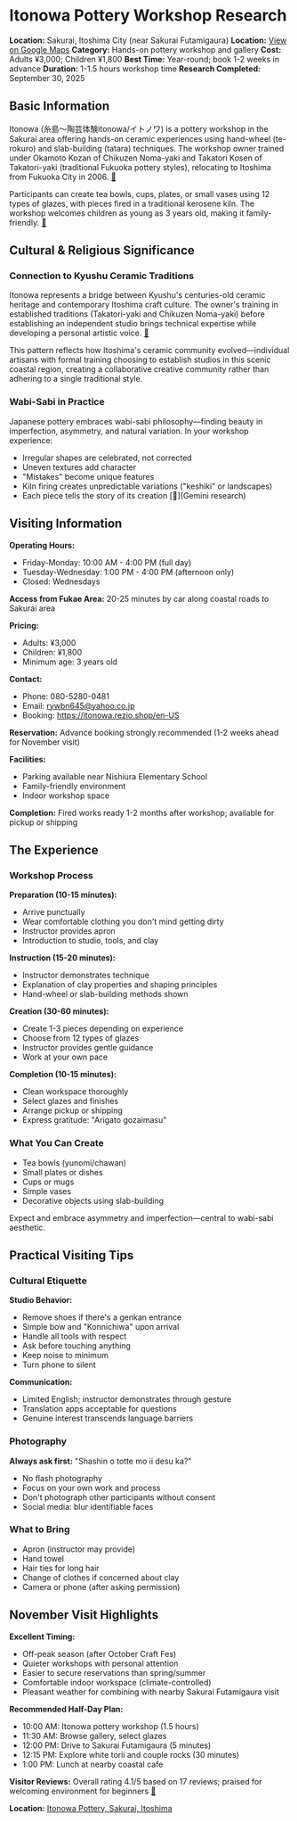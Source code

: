 # Itonowa Pottery Workshop Research

**Location:** Sakurai, Itoshima City (near Sakurai Futamigaura)
**Location:** [View on Google Maps](https://maps.google.com/maps?q=33.5584765,130.1945228)
**Category:** Hands-on pottery workshop and gallery
**Cost:** Adults ¥3,000; Children ¥1,800
**Best Time:** Year-round; book 1-2 weeks in advance
**Duration:** 1-1.5 hours workshop time
**Research Completed:** September 30, 2025

## Basic Information

Itonowa (糸島～陶芸体験itonowa/イトノワ) is a pottery workshop in the Sakurai area offering hands-on ceramic experiences using hand-wheel (te-rokuro) and slab-building (tatara) techniques. The workshop owner trained under Okamoto Kozan of Chikuzen Noma-yaki and Takatori Kosen of Takatori-yaki (traditional Fukuoka pottery styles), relocating to Itoshima from Fukuoka City in 2006. [🔗](https://activityjapan.com/publish/feature/5688)

Participants can create tea bowls, cups, plates, or small vases using 12 types of glazes, with pieces fired in a traditional kerosene kiln. The workshop welcomes children as young as 3 years old, making it family-friendly. [🔗](https://www.jalan.net/kankou/spt_guide000000181831/)

## Cultural & Religious Significance

### Connection to Kyushu Ceramic Traditions

Itonowa represents a bridge between Kyushu's centuries-old ceramic heritage and contemporary Itoshima craft culture. The owner's training in established traditions (Takatori-yaki and Chikuzen Noma-yaki) before establishing an independent studio brings technical expertise while developing a personal artistic voice. [🔗](https://activityjapan.com/publish/feature/5688)

This pattern reflects how Itoshima's ceramic community evolved—individual artisans with formal training choosing to establish studios in this scenic coastal region, creating a collaborative creative community rather than adhering to a single traditional style.

### Wabi-Sabi in Practice

Japanese pottery embraces wabi-sabi philosophy—finding beauty in imperfection, asymmetry, and natural variation. In your workshop experience:
- Irregular shapes are celebrated, not corrected
- Uneven textures add character
- "Mistakes" become unique features
- Kiln firing creates unpredictable variations ("keshiki" or landscapes)
- Each piece tells the story of its creation [🔗](Gemini research)

## Visiting Information

**Operating Hours:**
- Friday-Monday: 10:00 AM - 4:00 PM (full day)
- Tuesday-Wednesday: 1:00 PM - 4:00 PM (afternoon only)
- Closed: Wednesdays

**Access from Fukae Area:** 20-25 minutes by car along coastal roads to Sakurai area

**Pricing:**
- Adults: ¥3,000
- Children: ¥1,800
- Minimum age: 3 years old

**Contact:**
- Phone: 080-5280-0481
- Email: rywbn645@yahoo.co.jp
- Booking: https://itonowa.rezio.shop/en-US

**Reservation:** Advance booking strongly recommended (1-2 weeks ahead for November visit)

**Facilities:**
- Parking available near Nishiura Elementary School
- Family-friendly environment
- Indoor workshop space

**Completion:** Fired works ready 1-2 months after workshop; available for pickup or shipping

## The Experience

### Workshop Process

**Preparation (10-15 minutes):**
- Arrive punctually
- Wear comfortable clothing you don't mind getting dirty
- Instructor provides apron
- Introduction to studio, tools, and clay

**Instruction (15-20 minutes):**
- Instructor demonstrates technique
- Explanation of clay properties and shaping principles
- Hand-wheel or slab-building methods shown

**Creation (30-60 minutes):**
- Create 1-3 pieces depending on experience
- Choose from 12 types of glazes
- Instructor provides gentle guidance
- Work at your own pace

**Completion (10-15 minutes):**
- Clean workspace thoroughly
- Select glazes and finishes
- Arrange pickup or shipping
- Express gratitude: "Arigato gozaimasu"

### What You Can Create

- Tea bowls (yunomi/chawan)
- Small plates or dishes
- Cups or mugs
- Simple vases
- Decorative objects using slab-building

Expect and embrace asymmetry and imperfection—central to wabi-sabi aesthetic.

## Practical Visiting Tips

### Cultural Etiquette

**Studio Behavior:**
- Remove shoes if there's a genkan entrance
- Simple bow and "Konnichiwa" upon arrival
- Handle all tools with respect
- Ask before touching anything
- Keep noise to minimum
- Turn phone to silent

**Communication:**
- Limited English; instructor demonstrates through gesture
- Translation apps acceptable for questions
- Genuine interest transcends language barriers

### Photography

**Always ask first:** "Shashin o totte mo ii desu ka?"
- No flash photography
- Focus on your own work and process
- Don't photograph other participants without consent
- Social media: blur identifiable faces

### What to Bring

- Apron (instructor may provide)
- Hand towel
- Hair ties for long hair
- Change of clothes if concerned about clay
- Camera or phone (after asking permission)

## November Visit Highlights

**Excellent Timing:**
- Off-peak season (after October Craft Fes)
- Quieter workshops with personal attention
- Easier to secure reservations than spring/summer
- Comfortable indoor workspace (climate-controlled)
- Pleasant weather for combining with nearby Sakurai Futamigaura visit

**Recommended Half-Day Plan:**
- 10:00 AM: Itonowa pottery workshop (1.5 hours)
- 11:30 AM: Browse gallery, select glazes
- 12:00 PM: Drive to Sakurai Futamigaura (5 minutes)
- 12:15 PM: Explore white torii and couple rocks (30 minutes)
- 1:00 PM: Lunch at nearby coastal cafe

**Visitor Reviews:** Overall rating 4.1/5 based on 17 reviews; praised for welcoming environment for beginners [🔗](https://www.jalan.net/kankou/spt_guide000000181831/)

**Location:** [Itonowa Pottery, Sakurai, Itoshima](https://www.google.com/maps/search/?api=1&query=4796-5+Shima+Sakurai+Itoshima+City+Fukuoka+819-1304)
